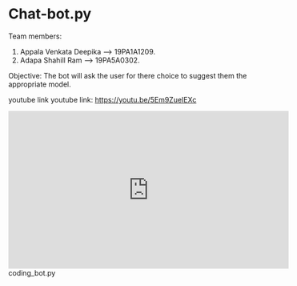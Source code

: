 # Chat-bot.py
Team members:

1. Appala Venkata Deepika --> 19PA1A1209.
2. Adapa Shahill Ram --> 19PA5A0302.

Objective:
The bot will ask the user for there choice to suggest them the appropriate model.

youtube link
 youtube link:  https://youtu.be/5Em9ZueIEXc

<iframe width="560" height="315" src="https://www.youtube.com/embed/5Em9ZueIEXc?start=44" frameborder="0" allow="accelerometer; autoplay; clipboard-write; encrypted-media; gyroscope; picture-in-picture" allowfullscreen></iframe>
coding_bot.py
